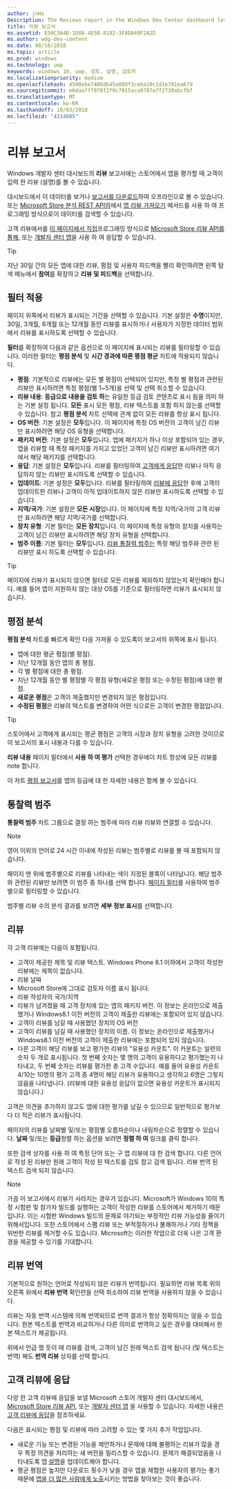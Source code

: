 ```yaml
---
author: jnHs
Description: The Reviews report in the Windows Dev Center dashboard lets you see the reviews (comments) that customers entered when rating your app in the Store.
title: 리뷰 보고서
ms.assetid: E50C3A4D-1D8A-4E5B-8182-3FAD049F2A2D
ms.author: wdg-dev-content
ms.date: 08/16/2018
ms.topic: article
ms.prod: windows
ms.technology: uwp
keywords: windows 10, uwp, 검토, 설명, 검토자
ms.localizationpriority: medium
ms.openlocfilehash: 4500ebe7406db45a089f3ceba10c1d1e781ea679
ms.sourcegitcommit: e6daa7ff878f2f0c7015aca9787e7f2730abcfbf
ms.translationtype: MT
ms.contentlocale: ko-KR
ms.lasthandoff: 10/03/2018
ms.locfileid: "4314005"
---
```

# <a name="reviews-report"></a>리뷰 보고서


Windows 개발자 센터 대시보드의 **리뷰** 보고서에는 스토어에서 앱을 평가할 때 고객이 입력 한 리뷰 (설명)를 볼 수 있습니다.

대시보드에서 이 데이터를 보거나 [보고서를 다운로드](download-analytic-reports.md)하여 오프라인으로 볼 수 있습니다. 또는 [Microsoft Store 분석 REST API의](../monetize/access-analytics-data-using-windows-store-services.md)에서 [앱 리뷰 가져오기](../monetize/get-app-reviews.md) 메서드를 사용 하 여 프로그래밍 방식으로이 데이터를 검색할 수 있습니다.

고객 리뷰에서를 [이 페이지에서 직접](respond-to-customer-reviews.md)프로그래밍 방식으로 [Microsoft Store 리뷰 API를 통해](../monetize/submit-responses-to-app-reviews.md), 또는 [개발자 센터 앱](https://www.microsoft.com/store/apps/dev-center/9nblggh4r5ws)을 사용 하 여 응답할 수 있습니다.

> [!TIP]
> 지난 30일 간의 모든 앱에 대한 리뷰, 평점 및 사용자 피드백을 빨리 확인하려면 왼쪽 탐색 메뉴에서 **참여**를 확장하고 **리뷰 및 피드백**을 선택합니다. 


## <a name="apply-filters"></a>필터 적용

페이지 위쪽에서 리뷰가 표시되는 기간을 선택할 수 있습니다. 기본 설정은 **수명**이지만, 30일, 3개월, 6개월 또는 12개월 동안 리뷰를 표시하거나 사용자가 지정한 데이터 범위에서 리뷰를 표시하도록 선택할 수 있습니다.

**필터**를 확장하여 다음과 같은 옵션으로 이 페이지에 표시되는 리뷰를 필터링할 수 있습니다. 이러한 필터는 **평점 분석** 및 **시간 경과에 따른 평점 평균** 차트에 적용되지 않습니다.

-   **평점**: 기본적으로 리뷰에는 모든 별 평점이 선택되어 있지만, 특정 별 평점과 관련된 리뷰만 표시하려면 특정 평점(별 1~5개)을 선택 및 선택 취소할 수 있습니다.
- **리뷰 내용**: **등급으로 내용을 검토 하**는 유일한 등급 검토 콘텐츠로 표시 됨을 의미 하는 기본 설정 됩니다. **모든** 표시 모든 평점, 리뷰 텍스트를 포함 하지 않는를 선택할 수 있습니다. 참고 **평점 분석** 차트 선택에 관계 없이 모든 리뷰를 항상 표시 됩니다.
-   **OS 버전**: 기본 설정은 **모두**입니다. 이 페이지에 특정 OS 버전의 고객이 남긴 리뷰만 표시하려면 해당 OS 유형을 선택합니다.
-   **패키지 버전**: 기본 설정은 **모두**입니다. 앱에 패키지가 하나 이상 포함되어 있는 경우, 앱을 리뷰할 때 특정 패키지를 가지고 있었던 고객이 남긴 리뷰만 표시하려면 여기에서 해당 패키지를 선택합니다.
-   **응답**: 기본 설정은 **모두**입니다. 리뷰를 필터링하여 [고객에게 응답](respond-to-customer-reviews.md)한 리뷰나 아직 응답하지 않는 리뷰만 표시하도록 선택할 수 있습니다.
-   **업데이트**: 기본 설정은 **모두**입니다. 리뷰를 필터링하여 [리뷰에 응답](respond-to-customer-reviews.md)한 후에 고객이 업데이트한 리뷰나 고객이 아직 업데이트하지 않은 리뷰만 표시하도록 선택할 수 있습니다.
-   **지역/국가**: 기본 설정은 **모든 시장**입니다. 이 페이지에 특정 지역/국가의 고객 리뷰만 표시하려면 해당 지역/국가를 선택합니다.
-   **장치 유형**: 기본 필터는 **모든 장치**입니다. 이 페이지에 특정 유형의 장치를 사용하는 고객이 남긴 리뷰만 표시하려면 해당 장치 유형을 선택합니다.
-   **범주 이름**: 기본 필터는 **모두**입니다. [리뷰 통찰력 범주는](#review-insight-categories) 특정 해당 범주와 관련 된 리뷰만 표시 하도록 선택할 수 있습니다. 

> [!TIP]
> 페이지에 리뷰가 표시되지 않으면 필터로 모든 리뷰를 제외하지 않았는지 확인해야 합니다. 예를 들어 앱이 지원하지 않는 대상 OS를 기준으로 필터링하면 리뷰가 표시되지 않습니다.


## <a name="ratings-breakdown"></a>평점 분석

**평점 분석** 차트를 빠르게 확인 다음 가져올 수 있도록이 보고서의 위쪽에 표시 됩니다. 
- 앱에 대한 평균 평점(별 평점).
- 지난 12개월 동안 앱의 총 평점.
- 각 별 평점에 대한 총 평점.
- 지난 12개월 동안 별 평점별 각 평점 유형(새로운 평점 또는 수정된 평점)에 대한 평점.
 - **새로운 평점**은 고객이 제출했지만 변경되지 않은 평점입니다.
 - **수정된 평점**은 리뷰의 텍스트를 변경하여 어떤 식으로든 고객이 변경한 평점입니다.

> [!TIP]
> 스토어에서 고객에게 표시되는 평균 평점은 고객의 시장과 장치 유형을 고려한 것이므로 이 보고서의 표시 내용과 다를 수 있습니다.

**리뷰 내용** 페이지 필터에서 **사용 하 여 평가** 선택한 경우에이 차트 항상에 모든 리뷰를 note 합니다.

이 차트 [평점 보고서](ratings-report.md)를 앱의 등급에 대 한 자세한 내용은 함께 볼 수 있습니다.


<span id = "review-insight-categories" />

## <a name="insight-categories"></a>통찰력 범주

**통찰력 범주** 차트 그룹으로 결정 하는 범주에 따라 리뷰 리뷰와 연결할 수 있습니다.

> [!NOTE]
> 영어 이외의 언어로 24 시간 이내에 작성된 리뷰는 범주별로 리뷰를 볼 때 포함되지 않습니다.

페이지 맨 위에 범주별으로 리뷰를 나타내는 색이 지정된 블록이 나타납니다. 해당 범주와 관련된 리뷰만 보려면 이 범주 중 하나를 선택 합니다. [페이지 필터](#apply-filters)를 사용하여 범주별으로 필터링할 수 있습니다.

범주별 리뷰 수의 분석 결과를 보려면 **세부 정보 표시**를 선택합니다. 


## <a name="reviews"></a>리뷰

각 고객 리뷰에는 다음이 포함됩니다.

-   고객이 제공한 제목 및 리뷰 텍스트. Windows Phone 8.1 이하에서 고객이 작성한 리뷰에는 제목이 없습니다.
-   리뷰 날짜
-   Microsoft Store에 그대로 검토자 이름 표시 됩니다.
-   리뷰 작성자의 국가/지역
-   리뷰가 남겨졌을 때 고객 장치에 있는 앱의 패키지 버전. 이 정보는 온라인으로 제출했거나 Windows8.1 이전 버전의 고객이 제출한 리뷰에는 포함되어 있지 않습니다.
-   고객이 리뷰를 남길 때 사용했던 장치의 OS 버전
-   고객이 리뷰를 남길 때 사용했던 장치의 이름. 이 정보는 온라인으로 제출했거나 Windows8.1 이전 버전의 고객이 제출한 리뷰에는 포함되어 있지 않습니다.
-   다른 고객이 해당 리뷰를 보고 평가한 리뷰의 "유용성 카운트". 이 카운트는 일련의 숫자 두 개로 표시됩니다. 첫 번째 숫자는 몇 명의 고객이 유용하다고 평가했는지 나타내고, 두 번째 숫자는 리뷰를 평가한 총 고객 수입니다. 예를 들어 유용성 카운트 4/10는 10명의 평가 고객 중 4명이 해당 리뷰가 유용하다고 생각하고 6명은 그렇지 않음을 나타냅니다. (리뷰에 대한 유용성 응답이 없으면 유용성 카운트가 표시되지 않습니다.)

고객은 의견을 추가하지 않고도 앱에 대한 평가를 남길 수 있으므로 일반적으로 평가보다 더 적은 리뷰가 표시됩니다.

페이지의 리뷰를 날짜별 및/또는 평점별 오름차순이나 내림차순으로 정렬할 수 있습니다. **날짜** 및/또는 **등급**정렬 하는 옵션을 보려면 **정렬 하 여** 링크를 클릭 합니다.

또한 검색 상자를 사용 하 여 특정 단어 또는 구 앱 리뷰에 대 한 검색 합니다. 다른 언어로 작성 된 리뷰만 원래 고객이 작성 된 텍스트를 검토 참고 검색 됩니다. 리뷰 번역 된 텍스트 검색 되지 않습니다.

> [!NOTE]
> 가끔 이 보고서에서 리뷰가 사라지는 경우가 있습니다. Microsoft가 Windows 10의 특정 시험판 및 참가자 빌드를 실행하는 고객이 작성한 리뷰를 스토어에서 제거하기 때문입니다. 이는 시험판 Windows 빌드의 문제로 야기되는 부정적인 리뷰 가능성을 줄이기 위해서입니다. 또한 스토어에서 스팸 리뷰 또는 부적절하거나 불쾌하거나 기타 정책을 위반한 리뷰를 제거할 수도 있습니다. Microsoft는 이러한 작업으로 더욱 나은 고객 환경을 제공할 수 있기를 기대합니다.


## <a name="translating-reviews"></a>리뷰 번역

기본적으로 원하는 언어로 작성되지 않은 리뷰가 번역됩니다. 필요하면 리뷰 목록 위의 오른쪽 위에서 **리뷰 번역** 확인란을 선택 취소하여 리뷰 번역을 사용하지 않을 수 있습니다.

리뷰는 자동 번역 시스템에 의해 번역되므로 번역 결과가 항상 정확하지는 않을 수 있습니다. 원본 텍스트를 번역과 비교하거나 다른 의미로 번역하고 싶은 경우를 대비해서 원본 텍스트가 제공됩니다.

위에서 언급 했 듯이 때 리뷰를 검색, 고객이 남긴 원래 텍스트 검색 됩니다 (및 텍스트는 번역) 해도 **번역 리뷰** 상자를 선택 합니다.


## <a name="responding-to-customer-reviews"></a>고객 리뷰에 응답

다양 한 고객 리뷰에 응답을 보낼 Microsoft 스토어 개발자 센터 대시보드에서, [Microsoft Store 리뷰 API](../monetize/submit-responses-to-app-reviews.md), 또는 [개발자 센터 앱](https://www.microsoft.com/store/apps/dev-center/9nblggh4r5ws) 을 사용할 수 있습니다. 자세한 내용은 [고객 리뷰에 응답](respond-to-customer-reviews.md)을 참조하세요.

다음은 표시되는 평점 및 리뷰에 따라 고려할 수 있는 몇 가지 추가 작업입니다.

-   새로운 기능 또는 변경된 기능을 제안하거나 문제에 대해 불평하는 리뷰가 많을 경우 특정 의견을 처리하는 새 버전을 릴리스할 수 있습니다. 문제가 해결되었음을 나타내도록 앱 [설명](create-app-descriptions.md)을 업데이트해야 합니다.
-   평균 평점은 높지만 다운로드 횟수가 낮을 경우 앱을 체험한 사용자의 평가는 좋기 때문에 [앱을 더 많은 사람에게 노출](attract-customers-and-promote-your-apps.md)시키는 방법을 찾아보는 것이 좋습니다.


 

 

 
